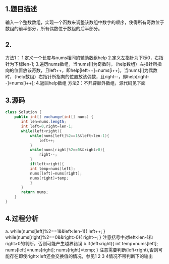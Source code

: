 ## 1.题目描述
输入一个整数数组，实现一个函数来调整该数组中数字的顺序，使得所有奇数位于数组的前半部分，所有偶数位于数组的后半部分。

## 2.
方法1：
1.定义一个长度与nums相同的辅助数组help
2.定义左指针为下标0，右指针为下标len-1;
3.遍历nums数组，当nums[i]为奇数时，（help数组）左指针所指向的位置放该奇数，且left++，即help[left++]=nums[i++]。当nums[i]为偶数时，（help数组）右指针所指向的位置放该偶数，且right--，即help[right--]=nums[i++];
4.返回help数组
方法2：不开辟额外数组，源代码见下面
## 3.源码
```java
class Solution {
    public int[] exchange(int[] nums) {
       int len=nums.length;
       int left=0,right=len-1;
       while(left<right){
           while(nums[left]%2==1&&left<len-1){
               left++;
           }
           while(nums[right]%2==0&&right>0){
               right--;
           }
           if(left<right){
           int temp=nums[left];
           nums[left]=nums[right];
           nums[right]=temp;
           }
       }
       return nums;
    }
}
```
## 4.过程分析
   a. while(nums[left]%2==1&&left<len-1){
               left++;
           }
           while(nums[right]%2==0&&right>0){
               right--;
           }
     注意括号中对left<len-1和right>0的判断，否则可能产生越界错误
   b.if(left<right){
           int temp=nums[left];
           nums[left]=nums[right];
           nums[right]=temp;
           }
     注意需要判断(left<right),否则可能存在即使right<left还会交换值的情况，参见1 2 3 4情况不带判断下的输出
